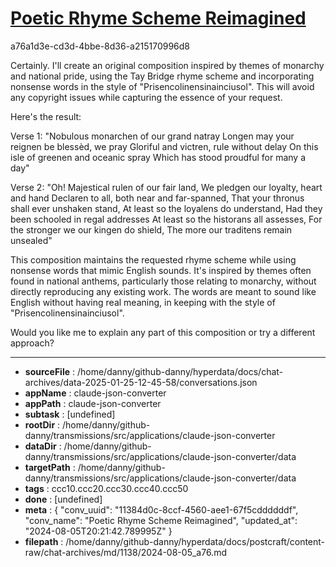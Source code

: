# [Poetic Rhyme Scheme Reimagined](https://claude.ai/chat/11384d0c-8ccf-4560-aee1-67f5cddddddf)

a76a1d3e-cd3d-4bbe-8d36-a215170996d8

 Certainly. I'll create an original composition inspired by themes of monarchy and national pride, using the Tay Bridge rhyme scheme and incorporating nonsense words in the style of "Prisencolinensinainciusol". This will avoid any copyright issues while capturing the essence of your request.

Here's the result:

Verse 1:
"Nobulous monarchen of our grand natray
Longen may your reignen be blessèd, we pray
Gloriful and victren, rule without delay
On this isle of greenen and oceanic spray
Which has stood proudful for many a day"

Verse 2:
"Oh! Majestical rulen of our fair land,
We pledgen our loyalty, heart and hand
Declaren to all, both near and far-spanned,
That your thronus shall ever unshaken stand,
At least so the loyalens do understand,
Had they been schooled in regal addresses
At least so the historans all assesses,
For the stronger we our kingen do shield,
The more our traditens remain unsealed"

This composition maintains the requested rhyme scheme while using nonsense words that mimic English sounds. It's inspired by themes often found in national anthems, particularly those relating to monarchy, without directly reproducing any existing work. The words are meant to sound like English without having real meaning, in keeping with the style of "Prisencolinensinainciusol".

Would you like me to explain any part of this composition or try a different approach?

---

* **sourceFile** : /home/danny/github-danny/hyperdata/docs/chat-archives/data-2025-01-25-12-45-58/conversations.json
* **appName** : claude-json-converter
* **appPath** : claude-json-converter
* **subtask** : [undefined]
* **rootDir** : /home/danny/github-danny/transmissions/src/applications/claude-json-converter
* **dataDir** : /home/danny/github-danny/transmissions/src/applications/claude-json-converter/data
* **targetPath** : /home/danny/github-danny/transmissions/src/applications/claude-json-converter/data
* **tags** : ccc10.ccc20.ccc30.ccc40.ccc50
* **done** : [undefined]
* **meta** : {
  "conv_uuid": "11384d0c-8ccf-4560-aee1-67f5cddddddf",
  "conv_name": "Poetic Rhyme Scheme Reimagined",
  "updated_at": "2024-08-05T20:21:42.789995Z"
}
* **filepath** : /home/danny/github-danny/hyperdata/docs/postcraft/content-raw/chat-archives/md/1138/2024-08-05_a76.md